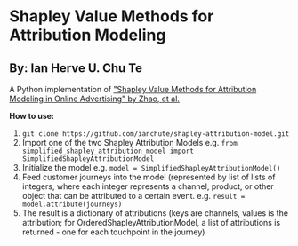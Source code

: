 # Shapley Value Methods for Attribution Modeling
## By: Ian Herve U. Chu Te

A Python implementation of ["Shapley Value Methods for Attribution Modeling in Online Advertising" by Zhao, et al.](https://arxiv.org/abs/1804.05327)

**How to use:**
1. `git clone https://github.com/ianchute/shapley-attribution-model.git`
2. Import one of the two Shapley Attribution Models
  e.g. `from simplified_shapley_attribution_model import SimplifiedShapleyAttributionModel`
3. Initialize the model
  e.g. `model = SimplifiedShapleyAttributionModel()`
4. Feed customer journeys into the model (represented by list of lists of integers, where each integer represents a channel, product, or other object that can be attributed to a certain event.
  e.g. `result = model.attribute(journeys)`
5. The result is a dictionary of attributions (keys are channels, values is the attribution; for OrderedShapleyAttributionModel, a list of attributions is returned - one for each touchpoint in the journey)
